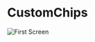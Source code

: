 # CustomChips

![First Screen](https://user-images.githubusercontent.com/46577836/65385566-946f4680-dd30-11e9-9ff1-431cbeaea4d9.png)
